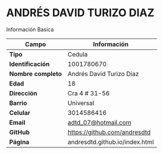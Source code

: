 # ANDRÉS DAVID TURIZO DIAZ
Información Basica

| Campo | Información |
| --- | --- |
| **Tipo** | Cedula |
| **Identificación** | 1001780670 |
| **Nombre completo** | Andrés David Turizo Diaz |
| **Edad** | 18 |
| **Dirección** | Cra 4 # 31-56 |
| **Barrio** | Universal |
| **Celular** | 3014586416 |
| **Email** | adtd_07@hotmail.com |
| **GitHub** | https://github.com/andresdtd |
| **Página** | andresdtd.github.io/index.html |
